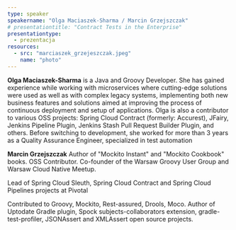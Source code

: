 ```yaml
---
type: speaker
speakername: "Olga Maciaszek-Sharma / Marcin Grzejszczak"
# presentationtitle: "Contract Tests in the Enterprise"
presentationtype: 
  - prezentacja
resources:
  - src: "marciaszek_grzejeszczak.jpeg"
    name: "photo"
---
```


<b>Olga Maciaszek-Sharma</b> is a Java and Groovy Developer. She has gained experience while working with microservices where cutting-edge solutions were used as well as with complex legacy systems, implementing both new business features and solutions aimed at improving the process of continuous deployment and setup of applications. Olga is also a contributor to various OSS projects: Spring Cloud Contract (formerly: Accurest), JFairy, Jenkins Pipeline Plugin, Jenkins Stash Pull Request Builder Plugin, and others. Before switching to development, she worked for more than 3 years as a Quality Assurance Engineer, specialized in test automation

<b>Marcin Grzejszczak</b>
Author of "Mockito Instant" and "Mockito Cookbook" books. OSS Contributor. Co-founder of the Warsaw Groovy User Group and Warsaw Cloud Native Meetup.

Lead of Spring Cloud Sleuth, Spring Cloud Contract and Spring Cloud Pipelines projects at Pivotal

Contributed to Groovy, Mockito, Rest-assured, Drools, Moco. Author of Uptodate Gradle plugin, Spock subjects-collaborators extension, gradle-test-profiler, JSONAssert and XMLAssert open source projects.

